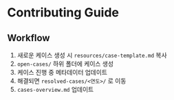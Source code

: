 
# Contributing Guide

## Workflow
1. 새로운 케이스 생성 시 `resources/case-template.md` 복사
2. `open-cases/` 하위 폴더에 케이스 생성
3. 케이스 진행 중 메타데이터 업데이트
4. 해결되면 `resolved-cases/<연도>/` 로 이동
5. `cases-overview.md` 업데이트

